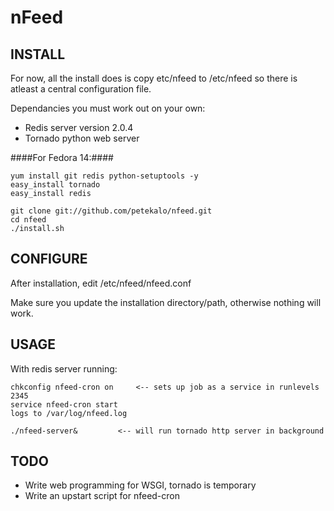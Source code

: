 nFeed
=====

INSTALL
--------------
For now, all the install does is copy etc/nfeed to /etc/nfeed so there is
atleast a central configuration file.


Dependancies you must work out on your own:

*    Redis server version 2.0.4
*    Tornado python web server

####For Fedora 14:####

    yum install git redis python-setuptools -y
    easy_install tornado
    easy_install redis

    git clone git://github.com/petekalo/nfeed.git
    cd nfeed
    ./install.sh

CONFIGURE
----------
After installation, edit /etc/nfeed/nfeed.conf

Make sure you update the installation directory/path, otherwise
nothing will work.


USAGE
----------
With redis server running:

    chkconfig nfeed-cron on     <-- sets up job as a service in runlevels 2345
    service nfeed-cron start
    logs to /var/log/nfeed.log

    ./nfeed-server& 	    <-- will run tornado http server in background


TODO
-----
*    Write web programming for WSGI, tornado is temporary
*    Write an upstart script for nfeed-cron


